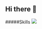 ## Hi there 👋



#####Skills
<img src="![TypeScript](https://img.shields.io/badge/typescript-%23007ACC.svg?style=for-the-badge&logo=typescript&logoColor=white)"/>

